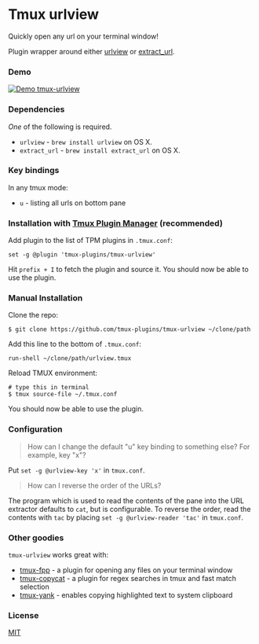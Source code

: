 # Tmux urlview

Quickly open any url on your terminal window!

Plugin wrapper around either [urlview](https://github.com/sigpipe/urlview) or [extract_url](http://www.memoryhole.net/~kyle/extract_url/).

### Demo

[![Demo tmux-urlview](http://g.recordit.co/5Uh5W4oaPR.gif)](http://recordit.co/5Uh5W4oaPR)

### Dependencies

*One* of the following is required.

- `urlview` - `brew install urlview` on OS X.
- `extract_url` - `brew install extract_url` on OS X.

### Key bindings

In any tmux mode:

- `u` - listing all urls on bottom pane


### Installation with [Tmux Plugin Manager](https://github.com/tmux-plugins/tpm) (recommended)

Add plugin to the list of TPM plugins in `.tmux.conf`:

    set -g @plugin 'tmux-plugins/tmux-urlview'


Hit `prefix + I` to fetch the plugin and source it. You should now be able to
use the plugin.

### Manual Installation

Clone the repo:

    $ git clone https://github.com/tmux-plugins/tmux-urlview ~/clone/path

Add this line to the bottom of `.tmux.conf`:

    run-shell ~/clone/path/urlview.tmux

Reload TMUX environment:

    # type this in terminal
    $ tmux source-file ~/.tmux.conf

You should now be able to use the plugin.

### Configuration

> How can I change the default "u" key binding to something else? For example,
> key "x"?

Put `set -g @urlview-key 'x'` in `tmux.conf`.

> How can I reverse the order of the URLs?

The program which is used to read the contents of the pane into the URL
extractor defaults to `cat`, but is configurable. To reverse the order, read
the contents with `tac` by placing `set -g @urlview-reader 'tac'` in
`tmux.conf`.

### Other goodies

`tmux-urlview` works great with:

- [tmux-fpp](https://github.com/tmux-plugins/tmux-fpp) - a plugin for
  opening any files on your terminal window
- [tmux-copycat](https://github.com/tmux-plugins/tmux-copycat) - a plugin for
  regex searches in tmux and fast match selection
- [tmux-yank](https://github.com/tmux-plugins/tmux-yank) - enables copying
  highlighted text to system clipboard

### License

[MIT](LICENSE.md)
